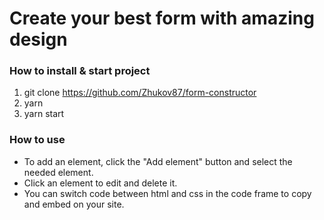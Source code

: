 # Create your best form with amazing design

### How to install & start project

1. git clone https://github.com/Zhukov87/form-constructor
2. yarn
3. yarn start

### How to use
  - To add an element, click the "Add element" button and select the needed element.
  - Click an element to edit and delete it.
  - You can switch code between html and css in the code frame to copy and embed on your site.
